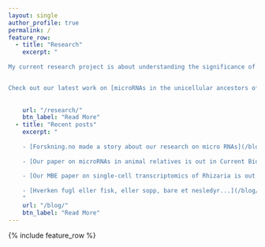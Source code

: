 ```yaml
---
layout: single
author_profile: true
permalink: /
feature_row:
  - title: "Research"
    excerpt: "  
      
My current research project is about understanding the significance of non-coding RNAs in the evolution of multicellular animals.


Check out our latest work on [microRNAs in the unicellular ancestors of animals](https://www.cell.com/current-biology/fulltext/S0960-9822(18)31063-7#%20)"
    
    
    url: "/research/"
    btn_label: "Read More"
  - title: "Recent posts"
    excerpt: "
    
    - [Forskning.no made a story about our research on micro RNAs](/blog/miRNA_forskning_no/)
    
    - [Our paper on microRNAs in animal relatives is out in Current Biology!](/blog/miRNA_paper/)
    
    - [Our MBE paper on single-cell transcriptomics of Rhizaria is out!](/blog/MBE_paper/)
    
    - [Hverken fugl eller fisk, eller sopp, bare et nesledyr...](/blog/dendrogramma-oppdatering/)
    "
    url: "/blog/"
    btn_label: "Read More"
---
```


{% include feature_row %}



